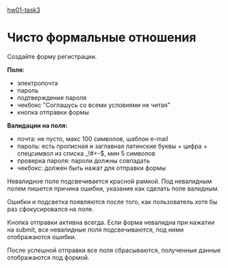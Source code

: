 <a href="https://angular-bvrnrf.stackblitz.io">hw01-task3</a>
# Чисто формальные отношения

Создайте форму регистрации.

**Поля:**
- электропочта
- пароль
- подтверждение пароля
- чекбокс "Соглашусь со всеми условиями не читая"
- кнопка отправки формы

**Валидации на поля:**
- почта: не пусто, макс 100 символов, шаблон e-mail
- пароль: есть прописная и заглавная латинские буквы + цифра + спецсимвол из списка _!#+-$, мин 5 символов
- проверка пароля: пароли должны совпадать
- чекбокс: должен быть нажат для отправки формы

Невалидное поле подсвечивается красной рамкой. 
Под невалидным полем пишется причина ошибки, указание как сделать поле валидным. 

Ошибки и подсветка появляются после того, как пользователь хотя бы раз сфокусировался на поле.

Кнопка отправки активна всегда. 
Если форма невалидна при нажатии на submit, все невалидные поля подсвечиваются, под ними отображаются 
ошибки.

После успешной отправки все поля сбрасываются, полученные данные отображаются под формой.